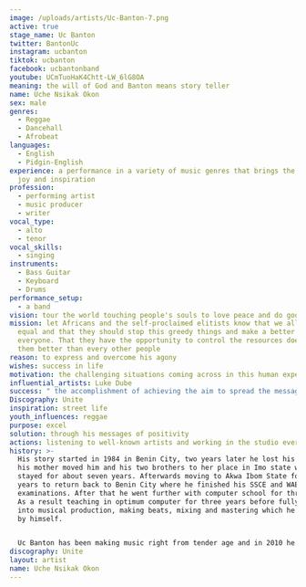 ```yaml
---
image: /uploads/artists/Uc-Banton-7.png
active: true
stage_name: Uc Banton
twitter: BantonUc
instagram: ucbanton
tiktok: ucbanton
facebook: ucbantonband
youtube: UCmTuoHaK4Chtt-LW_6lG8OA
meaning: the will of God and Banton means story teller
name: Uche Nsikak Okon
sex: male
genres:
  - Reggae
  - Dancehall
  - Afrobeat
languages:
  - English
  - Pidgin-English
experience: a performance in a variety of music genres that brings the audience
  joy and inspiration
profession:
  - performing artist
  - music producer
  - writer
vocal_type:
  - alto
  - tenor
vocal_skills:
  - singing
instruments:
  - Bass Guitar
  - Keyboard
  - Drums
performance_setup:
  - a band
vision: tour the world touching people's souls to love peace and do good things
mission: let Africans and the self-proclaimed elitists know that we all are
  equal and that they should stop this greedy things and make a better place for
  everyone. That they have the opportunity to control the resources doesn't make
  them better than every other people
reason: to express and overcome his agony
wishes: success in life
motivation: the challenging situations coming across in this human experience
influential_artists: Luke Dube
success: " the accomplishment of achieving the aim to spread the messages in his songs"
Discography: Unite
inspiration: street life
youth_influences: reggae
purpose: excel
solution: through his messages of positivity
actions: listening to well-known artists and working in the studio every single day
history: >-
  His story started in 1984 in Benin City, two years later he lost his dad and
  his mother moved him and his two brothers to her place in Imo state where he
  stayed for about seven years. Afterwards moving to Akwa Ibom State for few
  years to return back to Benin City where he finished his SSCE and WAEC
  examinations. After that he went further with computer school for three years.
  As a result teaching in optimum computer for three years before fully going
  into musical production, making beats, mixing and mastering which he learned
  by himself. 


  Uc Banton has been making music right from tender age and in 2010 he learned musical production from a man called D PEE In Benin City and started making his own songs and beats for other artists as well. At the beginning of his musical career, he started with his brother Joseph under the name Nice Guys BTW. They produced two albums before changing their name to Akwa Dons. Few years later they both focused on their solo careers. In 2017 after their senior brother and mother passed away, he took his brother's son in as his own and has been teaching him everything he knows. Today this young boy performs under the name Akwa Dave and is involved in his music and video productions.
discography: Unite
layout: artist
name: Uche Nsikak Okon
---
```


